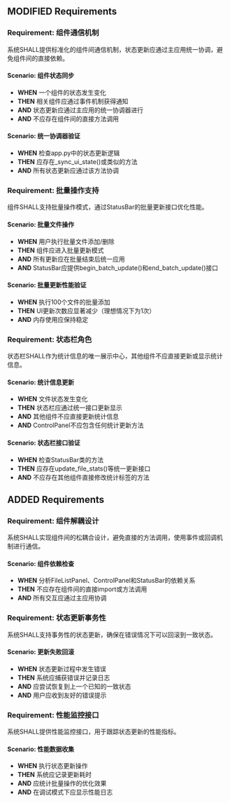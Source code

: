 ## MODIFIED Requirements

### Requirement: 组件通信机制

系统SHALL提供标准化的组件间通信机制，状态更新应通过主应用统一协调，避免组件间的直接依赖。

#### Scenario: 组件状态同步
- **WHEN** 一个组件的状态发生变化
- **THEN** 相关组件应通过事件机制获得通知
- **AND** 状态更新应通过主应用的统一协调器进行
- **AND** 不应存在组件间的直接方法调用

#### Scenario: 统一协调器验证
- **WHEN** 检查app.py中的状态更新逻辑
- **THEN** 应存在_sync_ui_state()或类似的方法
- **AND** 所有状态更新应通过该方法协调

### Requirement: 批量操作支持

组件SHALL支持批量操作模式，通过StatusBar的批量更新接口优化性能。

#### Scenario: 批量文件操作
- **WHEN** 用户执行批量文件添加/删除
- **THEN** 组件应进入批量更新模式
- **AND** 所有更新应在批量结束后统一应用
- **AND** StatusBar应提供begin_batch_update()和end_batch_update()接口

#### Scenario: 批量更新性能验证
- **WHEN** 执行100个文件的批量添加
- **THEN** UI更新次数应显著减少（理想情况下为1次）
- **AND** 内存使用应保持稳定

### Requirement: 状态栏角色

状态栏SHALL作为统计信息的唯一展示中心，其他组件不应直接更新或显示统计信息。

#### Scenario: 统计信息更新
- **WHEN** 文件状态发生变化
- **THEN** 状态栏应通过统一接口更新显示
- **AND** 其他组件不应直接更新统计信息
- **AND** ControlPanel不应包含任何统计更新方法

#### Scenario: 状态栏接口验证
- **WHEN** 检查StatusBar类的方法
- **THEN** 应存在update_file_stats()等统一更新接口
- **AND** 不应存在其他组件直接修改统计标签的方法

## ADDED Requirements

### Requirement: 组件解耦设计

系统SHALL实现组件间的松耦合设计，避免直接的方法调用，使用事件或回调机制进行通信。

#### Scenario: 组件依赖检查
- **WHEN** 分析FileListPanel、ControlPanel和StatusBar的依赖关系
- **THEN** 不应存在组件间的直接import或方法调用
- **AND** 所有交互应通过主应用协调

### Requirement: 状态更新事务性

系统SHALL支持事务性的状态更新，确保在错误情况下可以回滚到一致状态。

#### Scenario: 更新失败回滚
- **WHEN** 状态更新过程中发生错误
- **THEN** 系统应捕获错误并记录日志
- **AND** 应尝试恢复到上一个已知的一致状态
- **AND** 用户应收到友好的错误提示

### Requirement: 性能监控接口

系统SHALL提供性能监控接口，用于跟踪状态更新的性能指标。

#### Scenario: 性能数据收集
- **WHEN** 执行状态更新操作
- **THEN** 系统应记录更新耗时
- **AND** 应统计批量操作的优化效果
- **AND** 在调试模式下应显示性能日志
